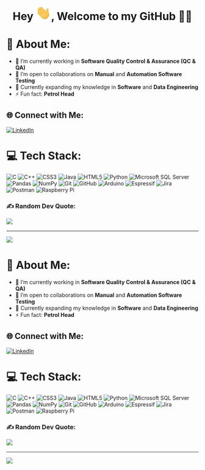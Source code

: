 <h1 align="center">Hey <img src="Hi.gif" width="40px" />, Welcome to my GitHub 👨‍💻</h1>

# 💫 About Me:
- 🔭 I’m currently working in **Software Quality Control & Assurance (QC & QA)**  
- 👯 I’m open to collaborations on **Manual** and **Automation Software Testing**  
- 🌱 Currently expanding my knowledge in **Software** and **Data Engineering**  
- ⚡ Fun fact: **Petrol Head**

## 🌐 Connect with Me:
[![LinkedIn](https://img.shields.io/badge/LinkedIn-%230077B5.svg?logo=linkedin&logoColor=white)](https://linkedin.com/in/abdallah-al-banna)

# 💻 Tech Stack:
![C](https://img.shields.io/badge/c-%2300599C.svg?style=flat-square&logo=c&logoColor=white)
![C++](https://img.shields.io/badge/c++-%2300599C.svg?style=flat-square&logo=c%2B%2B&logoColor=white)
![CSS3](https://img.shields.io/badge/css3-%231572B6.svg?style=flat-square&logo=css3&logoColor=white)
![Java](https://img.shields.io/badge/java-%23ED8B00.svg?style=flat-square&logo=openjdk&logoColor=white)
![HTML5](https://img.shields.io/badge/html5-%23E34F26.svg?style=flat-square&logo=html5&logoColor=white)
![Python](https://img.shields.io/badge/python-3670A0?style=flat-square&logo=python&logoColor=ffdd54)
![Microsoft SQL Server](https://img.shields.io/badge/Microsoft%20SQL%20Server-CC2927?style=flat-square&logo=microsoft%20sql%20server&logoColor=white)
![Pandas](https://img.shields.io/badge/pandas-%23150458.svg?style=flat-square&logo=pandas&logoColor=white)
![NumPy](https://img.shields.io/badge/numpy-%23013243.svg?style=flat-square&logo=numpy&logoColor=white)
![Git](https://img.shields.io/badge/git-%23F05033.svg?style=flat-square&logo=git&logoColor=white)
![GitHub](https://img.shields.io/badge/github-%23121011.svg?style=flat-square&logo=github&logoColor=white)
![Arduino](https://img.shields.io/badge/-Arduino-00979D?style=flat-square&logo=Arduino&logoColor=white)
![Espressif](https://img.shields.io/badge/espressif-E7352C.svg?style=flat-square&logo=espressif&logoColor=white)
![Jira](https://img.shields.io/badge/jira-%230A0FFF.svg?style=flat-square&logo=jira&logoColor=white)
![Postman](https://img.shields.io/badge/Postman-FF6C37?style=flat-square&logo=postman&logoColor=white)
![Raspberry Pi](https://img.shields.io/badge/-RaspberryPi-C51A4A?style=flat-square&logo=Raspberry-Pi)

### ✍️ Random Dev Quote:
![](https://quotes-github-readme.vercel.app/api?type=vertical&theme=tokyonight)

---
[![](https://visitcount.itsvg.in/api?id=AbdallahALBanna&icon=6&color=10)](https://visitcount.itsvg.in)


# 💫 About Me:
- 🔭 I’m currently working in **Software Quality Control & Assurance (QC & QA)**  
- 👯 I’m open to collaborations on **Manual** and **Automation Software Testing**  
- 🌱 Currently expanding my knowledge in **Software** and **Data Engineering**  
- ⚡ Fun fact: **Petrol Head**

## 🌐 Connect with Me:
[![LinkedIn](https://img.shields.io/badge/LinkedIn-%230077B5.svg?logo=linkedin&logoColor=white)](https://linkedin.com/in/abdallah-al-banna)

# 💻 Tech Stack:
![C](https://img.shields.io/badge/c-%2300599C.svg?style=flat-square&logo=c&logoColor=white)
![C++](https://img.shields.io/badge/c++-%2300599C.svg?style=flat-square&logo=c%2B%2B&logoColor=white)
![CSS3](https://img.shields.io/badge/css3-%231572B6.svg?style=flat-square&logo=css3&logoColor=white)
![Java](https://img.shields.io/badge/java-%23ED8B00.svg?style=flat-square&logo=openjdk&logoColor=white)
![HTML5](https://img.shields.io/badge/html5-%23E34F26.svg?style=flat-square&logo=html5&logoColor=white)
![Python](https://img.shields.io/badge/python-3670A0?style=flat-square&logo=python&logoColor=ffdd54)
![Microsoft SQL Server](https://img.shields.io/badge/Microsoft%20SQL%20Server-CC2927?style=flat-square&logo=microsoft%20sql%20server&logoColor=white)
![Pandas](https://img.shields.io/badge/pandas-%23150458.svg?style=flat-square&logo=pandas&logoColor=white)
![NumPy](https://img.shields.io/badge/numpy-%23013243.svg?style=flat-square&logo=numpy&logoColor=white)
![Git](https://img.shields.io/badge/git-%23F05033.svg?style=flat-square&logo=git&logoColor=white)
![GitHub](https://img.shields.io/badge/github-%23121011.svg?style=flat-square&logo=github&logoColor=white)
![Arduino](https://img.shields.io/badge/-Arduino-00979D?style=flat-square&logo=Arduino&logoColor=white)
![Espressif](https://img.shields.io/badge/espressif-E7352C.svg?style=flat-square&logo=espressif&logoColor=white)
![Jira](https://img.shields.io/badge/jira-%230A0FFF.svg?style=flat-square&logo=jira&logoColor=white)
![Postman](https://img.shields.io/badge/Postman-FF6C37?style=flat-square&logo=postman&logoColor=white)
![Raspberry Pi](https://img.shields.io/badge/-RaspberryPi-C51A4A?style=flat-square&logo=Raspberry-Pi)

### ✍️ Random Dev Quote:
![](https://quotes-github-readme.vercel.app/api?type=vertical&theme=tokyonight)

---
[![](https://visitcount.itsvg.in/api?id=AbdallahALBanna&icon=6&color=10)](https://visitcount.itsvg.in)
